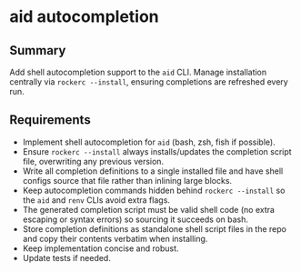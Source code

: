 # aid autocompletion

## Summary
Add shell autocompletion support to the `aid` CLI. Manage installation centrally via `rockerc --install`, ensuring completions are refreshed every run.

## Requirements
- Implement shell autocompletion for `aid` (bash, zsh, fish if possible).
- Ensure `rockerc --install` always installs/updates the completion script file, overwriting any previous version.
- Write all completion definitions to a single installed file and have shell configs source that file rather than inlining large blocks.
- Keep autocompletion commands hidden behind `rockerc --install` so the `aid` and `renv` CLIs avoid extra flags.
- The generated completion script must be valid shell code (no extra escaping or syntax errors) so sourcing it succeeds on bash.
- Store completion definitions as standalone shell script files in the repo and copy their contents verbatim when installing.
- Keep implementation concise and robust.
- Update tests if needed.
